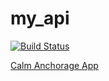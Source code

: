 my_api
======
[![Build Status](https://travis-ci.org/Ferocis/my_api.svg?branch=master)](https://travis-ci.org/Ferocis/my_api)


[Calm Anchorage App](http://calm-anchorage-1630.herokuapp.com/)

